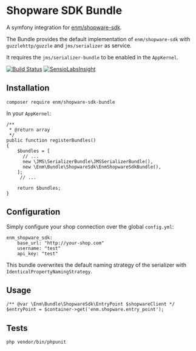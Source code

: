 Shopware SDK Bundle
=======================
A symfony integration for [enm/shopware-sdk](https://github.com/eosnewmedia/ShopwareSdk).

The Bundle provides the default implementation of `enm/shopware-sdk` with `guzzlehttp/guzzle` and `jms/serializer` as service.

It requires the `jms/serializer-bundle` to be enabled in the `AppKernel`.


[![Build Status](https://travis-ci.org/eosnewmedia/ShopwareSdkBundle.svg?branch=master)](https://travis-ci.org/eosnewmedia/ShopwareSdkBundle)
[![SensioLabsInsight](https://insight.sensiolabs.com/projects/77b8f306-eefe-45a0-8500-c5ca6a7f56a0/mini.png)](https://insight.sensiolabs.com/projects/77b8f306-eefe-45a0-8500-c5ca6a7f56a0)

## Installation

    composer require enm/shopware-sdk-bundle

In your `AppKernel`:

    /**
     * @return array
     */
    public function registerBundles()
    {
        $bundles = [
          // ...
          new \JMS\SerializerBundle\JMSSerializerBundle(),
          new \Enm\Bundle\ShopwareSdk\EnmShopwareSdkBundle(),
        ];
         // ...
         
        return $bundles;
    }

## Configuration
Simply configure your shop connection over the global `config.yml`:

    enm_shopware_sdk:
        base_url: "http://your-shop.com"
        username: "test"
        api_key: "test"

This bundle overwrites the default naming strategy of the serializer with `IdenticalPropertyNamingStrategy`.

## Usage

    /** @var \Enm\Bundle\ShopwareSdk\EntryPoint $shopwareClient */
    $entryPoint = $container->get('enm.shopware.entry_point');

## Tests

    php vendor/bin/phpunit
